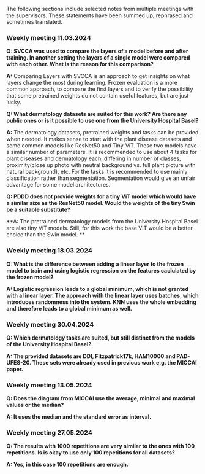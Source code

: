 The following sections include selected notes from multiple meetings with the supervisors. These statements have been summed up, rephrased and sometimes translated.

### Weekly meeting 11.03.2024

**Q: SVCCA was used to compare the layers of a model before and after training. In another setting the layers of a single model were compared with each other. What is the reason for this comparison?**

**A:** Comparing Layers with SVCCA is an approach to get insights on what layers change the most during learning. Frozen evaluation is a more common approach, to compare the first layers and to verify the possibility that some pretrained weights do not contain useful features, but are just lucky.

**Q: What dermatology datasets are suited for this work? Are there any public ones or is it possible to use one from the University Hospital Basel?**

**A:** The dermatology datasets, pretrained weights and tasks can be provided when needed. It makes sense to start with the plant disease datasets and some common models like ResNet50 and Tiny-ViT. These two models have a similar number of parameters.
It is recommended to use about 4 tasks for plant diseases and dermatology each, differing in number of classes, proximity(close up photo with neutral background vs. full plant picture with natural background), etc.
For the tasks it is recommended to use mainly classification rather than segmentation. Segmentation would give an unfair advantage for some model architectures.

**Q: PDDD does not provide weights for a tiny ViT model which would have a similar size as the ResNet50 model. Would the weights of the tiny Swin be a suitable substitute?**

**A: The pretrained dermatology models from the University Hospital Basel are also tiny ViT models. Still, for this work the base ViT would be a better choice than the Swin model. **

### Weekly meeting 18.03.2024

**Q: What is the difference between adding a linear layer to the frozen model to train and using logistic regression on the features caclulated by the frozen model?**

**A: Logistic regression leads to a global minimum, which is not granted with a linear layer. The approach with the linear layer uses batches, which introduces randomness into the system. KNN uses the whole embedding and therefore leads to a global minimum as well.**

<!-- ### Weekly meeting 16.04.2024 -->
<!-- MICCAI paper -->

### Weekly meeting 30.04.2024

**Q: Which dermatology tasks are suited, but still distinct from the models of the University Hospital Basel?**

**A: The provided datasets are DDI, Fitzpatrick17k, HAM10000 and PAD-UFES-20. These sets were already used in previous work e.g. the MICCAI paper.**

### Weekly meeting 13.05.2024

**Q: Does the diagram from MICCAI use the average, minimal and maximal values or the median?**

**A: It uses the median and the standard error as interval.**

<!-- ### Weekly meeting 13.05.2024 -->
<!-- More repetitions, higher k, fitzpatrick 3-partitions -->

### Weekly meeting 27.05.2024

**Q: The results with 1000 repetitions are very similar to the ones with 100 repetitions. Is is okay to use only 100 repetitions for all datasets?**

**A: Yes, in this case 100 repetitions are enough.**

<!-- ### Weekly meeting ??.??.2024 -->

<!-- **Q: What?** -->

<!-- **A: That.** -->
